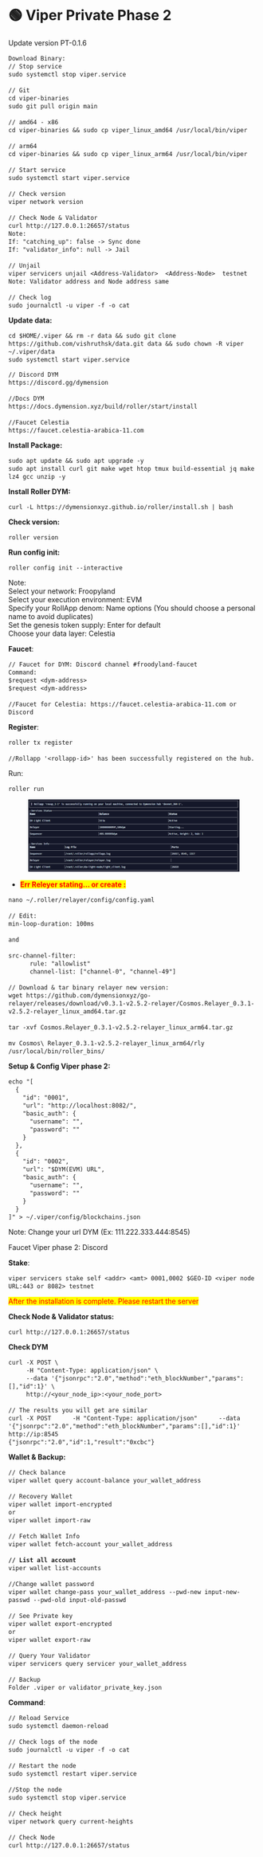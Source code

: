 # 🟢 Viper Private Phase 2

Update version PT-0.1.6

```
Download Binary:
// Stop service
sudo systemctl stop viper.service

// Git 
cd viper-binaries
sudo git pull origin main

// amd64 - x86
cd viper-binaries && sudo cp viper_linux_amd64 /usr/local/bin/viper

// arm64
cd viper-binaries && sudo cp viper_linux_arm64 /usr/local/bin/viper

// Start service
sudo systemctl start viper.service

// Check version
viper network version

// Check Node & Validator
curl http://127.0.0.1:26657/status
Note:
If: "catching_up": false -> Sync done
If: "validator_info": null -> Jail

// Unjail
viper servicers unjail <Address-Validator>  <Address-Node>  testnet
Note: Validator address and Node address same

// Check log
sudo journalctl -u viper -f -o cat
```

**Update data:**

```
cd $HOME/.viper && rm -r data && sudo git clone https://github.com/vishruthsk/data.git data && sudo chown -R viper ~/.viper/data
sudo systemctl start viper.service
```

```
// Discord DYM
https://discord.gg/dymension

//Docs DYM
https://docs.dymension.xyz/build/roller/start/install

//Faucet Celestia
https://faucet.celestia-arabica-11.com
```

**Install Package:**

```
sudo apt update && sudo apt upgrade -y
sudo apt install curl git make wget htop tmux build-essential jq make lz4 gcc unzip -y  
```

**Install Roller DYM:**

```
curl -L https://dymensionxyz.github.io/roller/install.sh | bash
```

**Check version:**

```
roller version
```

**Run config init:**

```
roller config init --interactive
```

Note:\
Select your network: Froopyland\
Select your execution environment: EVM\
Specify your RollApp denom: Name options (You should choose a personal name to avoid duplicates)\
Set the genesis token supply: Enter for default\
Choose your data layer: Celestia

**Faucet**:

```
// Faucet for DYM: Discord channel #froodyland-faucet
Command: 
$request <dym-address> 
$request <dym-address>

//Faucet for Celestia: https://faucet.celestia-arabica-11.com or Discord
```

**Register**:

```
roller tx register

//Rollapp '<rollapp-id>' has been successfully registered on the hub.
```

Run:&#x20;

```
roller run
```

<figure><img src="../../.gitbook/assets/roller-status-e1b763c447b2ccc8533cab4a79932e26.png" alt=""><figcaption></figcaption></figure>

* <mark style="color:red;">**Err Releyer stating... or create :**</mark>

```
nano ~/.roller/relayer/config/config.yaml

// Edit:
min-loop-duration: 100ms

and

src-channel-filter:
      rule: "allowlist"
      channel-list: ["channel-0", "channel-49"]

// Download & tar binary relayer new version:
wget https://github.com/dymensionxyz/go-relayer/releases/download/v0.3.1-v2.5.2-relayer/Cosmos.Relayer_0.3.1-v2.5.2-relayer_linux_amd64.tar.gz

tar -xvf Cosmos.Relayer_0.3.1-v2.5.2-relayer_linux_arm64.tar.gz

mv Cosmos\ Relayer_0.3.1-v2.5.2-relayer_linux_arm64/rly /usr/local/bin/roller_bins/
```



**Setup & Config Viper phase 2:**

```
echo "[
  {
    "id": "0001",
    "url": "http://localhost:8082/",
    "basic_auth": {
      "username": "",
      "password": ""
    }
  },
  {
    "id": "0002",
    "url": "$DYM(EVM) URL",
    "basic_auth": {
      "username": "",
      "password": ""
    }
  }
]" > ~/.viper/config/blockchains.json
```

Note: Change your url DYM (Ex: 111.222.333.444:8545)

Faucet Viper phase 2: Discord

**Stake**:&#x20;

```
viper servicers stake self <addr> <amt> 0001,0002 $GEO-ID <viper node URL:443 or 8082> testnet
```

<mark style="color:red;">After the installation is complete. Please restart the server</mark>

**Check Node & Validator status:**

```
curl http://127.0.0.1:26657/status
```

**Check DYM**&#x20;

```
curl -X POST \
     -H "Content-Type: application/json" \
     --data '{"jsonrpc":"2.0","method":"eth_blockNumber","params":[],"id":1}' \
     http://<your_node_ip>:<your_node_port>
     
// The results you will get are similar
curl -X POST      -H "Content-Type: application/json"      --data '{"jsonrpc":"2.0","method":"eth_blockNumber","params":[],"id":1}'      http://ip:8545
{"jsonrpc":"2.0","id":1,"result":"0xcbc"}
```



**Wallet & Backup:**

<pre><code>// Check balance
viper wallet query account-balance your_wallet_address

// Recovery Wallet
viper wallet import-encrypted
or
viper wallet import-raw

// Fetch Wallet Info
viper wallet fetch-account your_wallet_address

<strong>// List all account
</strong>viper wallet list-accounts

//Change wallet password
viper wallet change-pass your_wallet_address --pwd-new input-new-passwd --pwd-old input-old-passwd

// See Private key
viper wallet export-encrypted
or
viper wallet export-raw

// Query Your Validator
viper servicers query servicer your_wallet_address

// Backup
Folder .viper or validator_private_key.json
</code></pre>

**Command**:

```
// Reload Service
sudo systemctl daemon-reload

// Check logs of the node
sudo journalctl -u viper -f -o cat

// Restart the node
sudo systemctl restart viper.service

//Stop the node
sudo systemctl stop viper.service 

// Check height
viper network query current-heights

// Check Node 
curl http://127.0.0.1:26657/status
```
